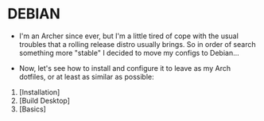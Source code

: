# DEBIAN
- I'm an Archer since ever, but I'm a little tired of cope with the usual troubles that a rolling release distro usually brings. So in order of search something more "stable" I decided to move my configs to Debian...

- Now, let's see how to install and configure it to leave as my Arch dotfiles, or at least as similar as possible:

1. [Installation]
2. [Build Desktop]
3. [Basics]
